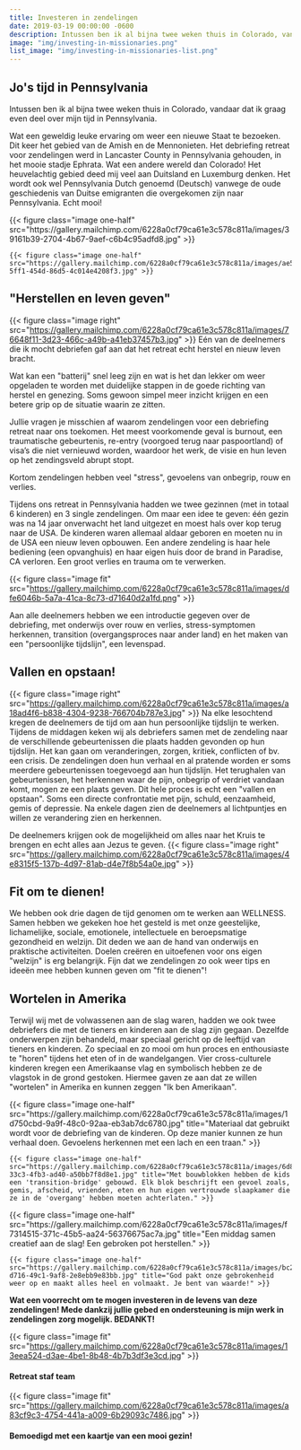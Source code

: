 ```yaml
---
title: Investeren in zendelingen
date: 2019-03-19 00:00:00 -0600
description: Intussen ben ik al bijna twee weken thuis in Colorado, vandaar dat ik graag even deel over mijn tijd in Pennsylvania.
image: "img/investing-in-missionaries.png"
list_image: "img/investing-in-missionaries-list.png"
---
```

## Jo's tijd in Pennsylvania

Intussen ben ik al bijna twee weken thuis in Colorado, vandaar dat ik graag even deel over mijn tijd in Pennsylvania.

Wat een geweldig leuke ervaring om weer een nieuwe Staat te bezoeken. Dit keer het gebied van de Amish en de Mennonieten. Het debriefing retreat voor zendelingen werd in Lancaster County in Pennsylvania gehouden, in het mooie stadje Ephrata. Wat een andere wereld dan Colorado! Het heuvelachtig gebied deed mij veel aan Duitsland en Luxemburg denken. Het wordt ook wel Pennsylvania Dutch genoemd (Deutsch) vanwege de oude geschiedenis van Duitse emigranten die overgekomen zijn naar Pennsylvania. Echt mooi!

<div class="gallery">
    {{< figure class="image one-half" src="https://gallery.mailchimp.com/6228a0cf79ca61e3c578c811a/images/39161b39-2704-4b67-9aef-c6b4c95adfd8.jpg" >}}

    {{< figure class="image one-half" src="https://gallery.mailchimp.com/6228a0cf79ca61e3c578c811a/images/ae53e659-5ff1-454d-86d5-4c014e4208f3.jpg" >}}
</div>

## "Herstellen en leven geven"

{{< figure class="image right" src="https://gallery.mailchimp.com/6228a0cf79ca61e3c578c811a/images/76648f11-3d23-466c-a49b-a41eb37457b3.jpg" >}}
Eén van de deelnemers die ik mocht debriefen gaf aan dat het retreat echt herstel en nieuw leven bracht. 

Wat kan een "batterij" snel leeg zijn en wat is het dan lekker om weer opgeladen te worden met duidelijke stappen in de goede richting van herstel en genezing. Soms gewoon simpel meer inzicht krijgen en een betere grip op de situatie waarin ze zitten.

Jullie vragen je misschien af waarom zendelingen voor een debriefing retreat naar ons toekomen. Het meest voorkomende geval is burnout, een traumatische gebeurtenis, re-entry (voorgoed terug naar paspoortland) of visa’s die niet vernieuwd worden, waardoor het werk, de visie en hun leven op het zendingsveld abrupt stopt.

Kortom zendelingen hebben veel "stress", gevoelens van onbegrip, rouw en verlies.

Tijdens ons retreat in Pennsylvania hadden we twee gezinnen (met in totaal 6 kinderen) en 3 single zendelingen. Om maar een idee te geven: één gezin was na 14 jaar onverwacht het land uitgezet en moest hals over kop terug naar de USA. De kinderen waren allemaal aldaar geboren en moeten nu in de USA een nieuw leven opbouwen. Een andere zendeling is haar hele bediening (een opvanghuis) en haar eigen huis door de brand in Paradise, CA verloren. Een groot verlies en trauma om te verwerken.

{{< figure class="image fit" src="https://gallery.mailchimp.com/6228a0cf79ca61e3c578c811a/images/dfe6046b-5a7a-41ca-8c73-d71640d2a1fd.png" >}}

Aan alle deelnemers hebben we een introductie gegeven over de debriefing, met onderwijs over rouw en verlies, stress-symptomen herkennen, transition (overgangsproces naar ander land) en het maken van een "persoonlijke tijdslijn", een levenspad.

## Vallen en opstaan!

{{< figure class="image right" src="https://gallery.mailchimp.com/6228a0cf79ca61e3c578c811a/images/a18ad4f6-b838-4304-9238-766704b787e3.jpg" >}}
Na elke lesochtend kregen de deelnemers de tijd om aan hun persoonlijke tijdslijn te werken. Tijdens de middagen keken wij als debriefers samen met de zendeling naar de verschillende gebeurtenissen die plaats hadden gevonden op hun tijdslijn. Het kan gaan om veranderingen, zorgen, kritiek, conflicten of bv. een crisis. De zendelingen doen hun verhaal en al pratende worden er soms meerdere gebeurtenissen toegevoegd aan hun tijdslijn. Het terughalen van gebeurtenissen, het herkennen waar de pijn, onbegrip of verdriet vandaan komt, mogen ze een plaats geven. Dit hele proces is echt een "vallen en opstaan". Soms een directe confrontatie met pijn, schuld, eenzaamheid, gemis of depressie. Na enkele dagen zien de deelnemers al lichtpuntjes en willen ze verandering zien en herkennen.

De deelnemers krijgen ook de mogelijkheid om alles naar het Kruis te brengen en echt alles aan Jezus te geven.
{{< figure class="image right" src="https://gallery.mailchimp.com/6228a0cf79ca61e3c578c811a/images/4e8315f5-137b-4d97-81ab-d4e7f8b54a0e.jpg" >}}

## Fit om te dienen!

We hebben ook drie dagen de tijd genomen om te werken aan WELLNESS. Samen hebben we gekeken hoe het gesteld is met onze geestelijke, lichamelijke, sociale, emotionele, intellectuele en beroepsmatige gezondheid en welzijn. Dit deden we aan de hand van onderwijs en praktische activiteiten. Doelen creëren en uitoefenen voor ons eigen "welzijn" is erg belangrijk. Fijn dat we zendelingen zo ook weer tips en ideeën mee hebben kunnen geven om "fit te dienen"!

## Wortelen in Amerika

Terwijl wij met de volwassenen aan de slag waren, hadden we ook twee debriefers die met de tieners en kinderen aan de slag zijn gegaan. Dezelfde onderwerpen zijn behandeld, maar speciaal gericht op de leeftijd van tieners en kinderen. Zo speciaal en zo mooi om hun proces en enthousiaste te "horen" tijdens het eten of in de wandelgangen. Vier cross-culturele kinderen kregen een Amerikaanse vlag en symbolisch hebben ze de vlagstok in de grond gestoken. Hiermee gaven ze aan dat ze willen "wortelen" in Amerika en kunnen zeggen "Ik ben Amerikaan".

<div class="gallery">
    {{< figure class="image one-half" src="https://gallery.mailchimp.com/6228a0cf79ca61e3c578c811a/images/1d750cbd-9a9f-48c0-92aa-eb3ab7dc6780.jpg" title="Materiaal dat gebruikt wordt voor de debriefing van de kinderen. Op deze manier kunnen ze hun verhaal doen. Gevoelens herkennen met een lach en een traan." >}}

    {{< figure class="image one-half" src="https://gallery.mailchimp.com/6228a0cf79ca61e3c578c811a/images/6d8cb125-33c3-4fb3-ad40-a50bb7f8d8e1.jpg" title="Met bouwblokken hebben de kids een 'transition-bridge' gebouwd. Elk blok beschrijft een gevoel zoals, gemis, afscheid, vrienden, eten en hun eigen vertrouwde slaapkamer die ze in de 'overgang' hebben moeten achterlaten." >}}
</div>

<div class="gallery">
    {{< figure class="image one-half" src="https://gallery.mailchimp.com/6228a0cf79ca61e3c578c811a/images/f7314515-371c-45b5-aa24-56376675ac7a.jpg" title="Een middag samen creatief aan de slag! Een gebroken pot herstellen." >}}

    {{< figure class="image one-half" src="https://gallery.mailchimp.com/6228a0cf79ca61e3c578c811a/images/bc250572-d716-49c1-9af8-2e8ebb9e83bb.jpg" title="God pakt onze gebrokenheid weer op en maakt alles heel en volmaakt. Je bent van waarde!" >}}
</div>

**Wat een voorrecht om te mogen investeren in de levens van deze zendelingen! Mede dankzij jullie gebed en ondersteuning is mijn werk in zendelingen zorg mogelijk. BEDANKT!**

{{< figure class="image fit" src="https://gallery.mailchimp.com/6228a0cf79ca61e3c578c811a/images/13eea524-d3ae-4be1-8b48-4b7b3df3e3cd.jpg" >}}
<figcaption class="full"><h4>Retreat staf team</h4></figcaption>

{{< figure class="image fit" src="https://gallery.mailchimp.com/6228a0cf79ca61e3c578c811a/images/a83cf9c3-4754-441a-a009-6b29093c7486.jpg" >}}
<figcaption class="full"><h4>Bemoedigd met een kaartje van een mooi gezin!</h4></figcaption>

